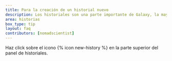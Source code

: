 ```yaml
---
title: Para la creación de un historial nuevo
description: Los historiales son una parte importante de Galaxy, la mayoría de la gente utiliza un historial para cada análisis nuevo. Asegúrate siempre de darle buenos nombres a tus historiales, de tal forma que después puedas encontrar fácilmente tus resultados.
area: historias
box_type: tip
layout: faq
contributors: [nomadscientist]
---
```


Haz click sobre el icono {% icon new-history %} en la parte superior del panel de historiales.
